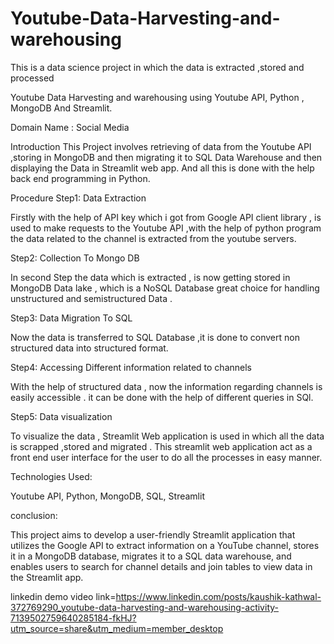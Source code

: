 # Youtube-Data-Harvesting-and-warehousing
This is a data science project in which the data is extracted ,stored and processed

Youtube Data Harvesting and warehousing using Youtube API, Python , MongoDB And Streamlit.

Domain Name : Social Media

Introduction
This Project involves retrieving of data from the Youtube API ,storing in MongoDB and then migrating it to SQL Data Warehouse and then displaying the Data in Streamlit web app. And all this is done with the help back end programming in Python.

Procedure
Step1: Data Extraction

Firstly with the help of API key which i got from Google API client library , is used to make requests to the Youtube API ,with the help of python program the data related to the channel is extracted from the youtube servers.

Step2: Collection To Mongo DB

In second Step the data which is extracted , is now getting stored in MongoDB Data lake , which is a NoSQL Database great choice for handling unstructured and semistructured Data .

Step3: Data Migration To SQL

Now the data is transferred to SQL Database ,it is done to convert non structured data into structured format.

Step4: Accessing Different information related to channels

With the help of structured data , now the information regarding channels is easily accessible .
it can be done with the help of different queries in SQl.

Step5: Data visualization

To visualize the data , Streamlit Web application is used in which all the data is scrapped ,stored and migrated .
This streamlit web application act as a front end user interface for the user to do all the processes in easy manner.

Technologies Used:

Youtube API, Python, MongoDB, SQL, Streamlit

conclusion:

This project aims to develop a user-friendly Streamlit application that utilizes the Google API to extract information on a YouTube channel, stores it in a MongoDB database, migrates it to a SQL data warehouse, and enables users to search for channel details and join tables to view data in the Streamlit app.


linkedin demo video link=https://www.linkedin.com/posts/kaushik-kathwal-372769290_youtube-data-harvesting-and-warehousing-activity-7139502759640285184-fkHJ?utm_source=share&utm_medium=member_desktop

